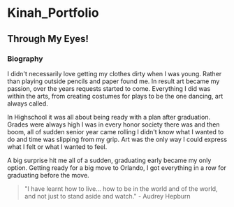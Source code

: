 # Kinah_Portfolio
## Through My Eyes!

### Biography

I didn't necessarily love getting my clothes dirty when I was young. Rather than playing outside pencils and paper found me. In result art became my passion, over the years requests started to come. Everything I did was within the arts, from creating costumes for plays to be the one dancing, art always called.

In Highschool it was all about being ready with a plan after graduation. Grades were always high I was in every honor society there was and then boom, all of sudden senior year came rolling I didn't know what I wanted to do and time was slipping from my grip. Art was the only way I could express what I felt or what I wanted to feel.

A big surprise hit me all of a sudden, graduating early became my only option. Getting ready for a big move to Orlando, I got everything in a row for graduating before the move. 


> "I have learnt how to live… how to be in the world and of the world, and not just to stand aside and watch." - Audrey Hepburn
